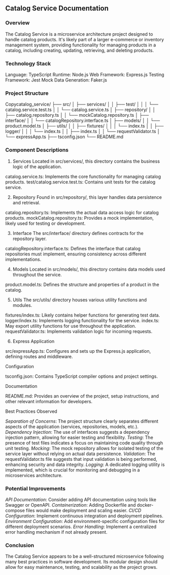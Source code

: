 ## Catalog Service Documentation
### Overview
The Catalog Service is a microservice architecture project designed to handle catalog products. It's likely part of a larger e-commerce or inventory management system, providing functionality for managing products in a catalog, including creating, updating, retrieving, and deleting products.

### Technology Stack

Language: TypeScript
Runtime: Node.js
Web Framework: Express.js
Testing Framework: Jest
Mock Data Generation: Faker.js

### Project Structure

Copycatalog_service/
├── src/
│   ├── services/
│   │   ├── test/
│   │   │   └── catalog.service.test.ts
│   │   └── catalog.service.ts
│   ├── repository/
│   │   ├── catalog.repository.ts
│   │   └── mockCatalog.repository.ts
│   ├── interface/
│   │   └── catalogRepository.interface.ts
│   ├── models/
│   │   └── product.model.ts
│   ├── utils/
│   │   ├── fixtures/
│   │   │   └── index.ts
│   │   ├── logger/
│   │   │   └── index.ts
│   │   ├── index.ts
│   │   └── requestValidator.ts
│   └── expressApp.ts
├── tsconfig.json
└── README.md
### Component Descriptions

1. Services
Located in src/services/, this directory contains the business logic of the application.

catalog.service.ts: Implements the core functionality for managing catalog products.
test/catalog.service.test.ts: Contains unit tests for the catalog service.

2. Repository
Found in src/repository/, this layer handles data persistence and retrieval.

catalog.repository.ts: Implements the actual data access logic for catalog products.
mockCatalog.repository.ts: Provides a mock implementation, likely used for testing or development.

3. Interface
The src/interface/ directory defines contracts for the repository layer.

catalogRepository.interface.ts: Defines the interface that catalog repositories must implement, ensuring consistency across different implementations.

4. Models
Located in src/models/, this directory contains data models used throughout the service.

product.model.ts: Defines the structure and properties of a product in the catalog.

5. Utils
The src/utils/ directory houses various utility functions and modules.

fixtures/index.ts: Likely contains helper functions for generating test data.
logger/index.ts: Implements logging functionality for the service.
index.ts: May export utility functions for use throughout the application.
requestValidator.ts: Implements validation logic for incoming requests.

6. Express Application

src/expressApp.ts: Configures and sets up the Express.js application, defining routes and middleware.

Configuration

tsconfig.json: Contains TypeScript compiler options and project settings.

Documentation

README.md: Provides an overview of the project, setup instructions, and other relevant information for developers.

Best Practices Observed

*Separation of Concerns*: The project structure clearly separates different aspects of the application (services, repositories, models, etc.).
*Dependency Injection*: The use of interfaces suggests a dependency injection pattern, allowing for easier testing and flexibility.
*Testing*: The presence of test files indicates a focus on maintaining code quality through unit testing.
*Mocking*: The mock repository allows for isolated testing of the service layer without relying on actual data persistence.
*Validation*: The requestValidator.ts file suggests that input validation is being performed, enhancing security and data integrity.
*Logging*: A dedicated logging utility is implemented, which is crucial for monitoring and debugging in a microservices architecture.

### Potential Improvements

*API Documentation*: Consider adding API documentation using tools like Swagger or OpenAPI.
*Containerization*: Adding Dockerfile and docker-compose files would make deployment and scaling easier.
*CI/CD Configuration*: Implement continuous integration and deployment pipelines.
*Environment Configuration*: Add environment-specific configuration files for different deployment scenarios.
*Error Handling*: Implement a centralized error handling mechanism if not already present.

### Conclusion

The Catalog Service appears to be a well-structured microservice following many best practices in software development. Its modular design should allow for easy maintenance, testing, and scalability as the project grows.